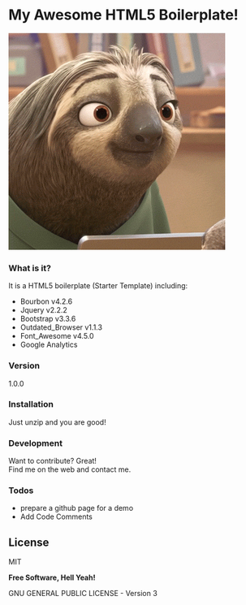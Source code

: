 # My Awesome HTML5 Boilerplate!

![This is Awesome!](https://raw.githubusercontent.com/danielt69/My_Awesome_HTML_Boilerplate/master/img/wow.gif)  

### What is it?

It is a HTML5 boilerplate (Starter Template) including:

  - Bourbon v4.2.6
  - Jquery v2.2.2
  - Bootstrap v3.3.6
  - Outdated_Browser v1.1.3
  - Font_Awesome v4.5.0
  - Google Analytics


### Version
1.0.0

### Installation

Just unzip and you are good!

### Development

Want to contribute? Great!  
Find me on the web and contact me.


### Todos

 - prepare a github page for a demo
 - Add Code Comments

License
----

MIT


**Free Software, Hell Yeah!**

GNU GENERAL PUBLIC LICENSE - Version 3
